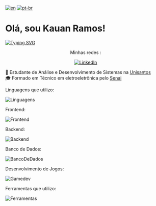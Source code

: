 [![en](https://img.shields.io/badge/lang-en-red.svg)](https://github.com/Kauan231/Kauan231/blob/main/README.md)
[![pt-br](https://img.shields.io/badge/lang-pt--br-green.svg)](https://github.com/Kauan231/Kauan231/blob/main/README.pt-br.md)

<h1> Olá, sou Kauan Ramos! </h1>

[![Typing SVG](https://readme-typing-svg.herokuapp.com?font=Fira+Code&size=15&pause=1000&color=000000&multiline=false&repeat=false&random=false&height=50&lines=Desenvolvedor+de+Jogos%2FBackend)](https://git.io/typing-svg)

<div align='center'>
Minhas redes :

[![LinkedIn](https://img.shields.io/badge/LinkedIn-0077B5?style=for-the-badge&logo=linkedin&logoColor=white)](https://www.linkedin.com/in/kauan-ramos/)
</div>

:blue_book: Estudante de Análise e Desenvolvimento de Sistemas na <a href="https://www.unisantos.br/" /> Unisantos </a>
<br>
:mortar_board: Formado em Técnico em eletroeletrônica pelo <a href="https://santos.sp.senai.br/" /> Senai </a>

Linguagens que utilizo:

![Linguagens](https://skillicons.dev/icons?i=cs,cpp,js)
  
Frontend:

![Frontend](https://skillicons.dev/icons?i=js,react,bootstrap,html,css)

Backend:

![Backend](https://skills.thijs.gg/icons?i=nodejs,nginx)

Banco de Dados:

![BancoDeDados](https://skills.thijs.gg/icons?i=mysql,mongodb)


Desenvolvimento de Jogos:

![Gamedev](https://skills.thijs.gg/icons?i=unity,blender)

Ferramentas que utilizo:

![Ferramentas](https://skills.thijs.gg/icons?i=vscode,git,github,figma,ps,ai,pr)


